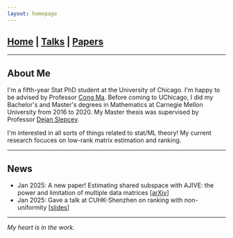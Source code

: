 ```yaml
---
layout: homepage
---
```

## [Home](/index.md) | [Talks](/talks.md) | [Papers](/papers.md)
---

## About Me

I'm a fifth-year Stat PhD student at the University of Chicago. I'm happy to be advised by Professor [Cong Ma](https://congma1028.github.io/). 
Before coming to UChicago, I did my Bachelor's and Master's degrees in Mathematics at Carnegie Mellon University from 2016 to 2020. My Master thesis was supervised by Professor [Dejan Slepcev](https://www.math.cmu.edu/~slepcev/).

I'm interested in all sorts of things related to stat/ML theory! My current research focuces on low-rank matrix estimation and ranking.

---
## News

* Jan 2025: A new paper! Estimating shared subspace with AJIVE: the power and limitation of multiple data matrices [[arXiv](https://arxiv.org/abs/2501.09336)]
* Jan 2025: Gave a talk at CUHK-Shenzhen on ranking with non-uniformity [[slides](/assets/slides/ranking.pdf)]

---

*My heart is in the work.*

<!-- 

{% include_relative _includes/publications.md %}

{% include_relative _includes/services.md %} -->

